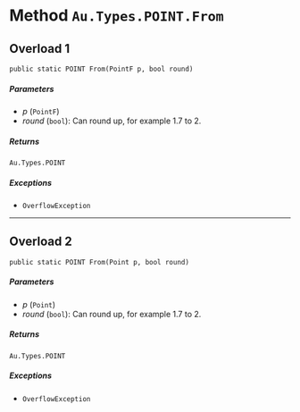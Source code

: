 # Method `Au.Types.POINT.From`

## Overload 1

```
public static POINT From(PointF p, bool round)
```

##### Parameters

- *p*  (`PointF`)
- *round*  (`bool`):
    Can round up, for example 1.7 to 2.

##### Returns

`Au.Types.POINT`

##### Exceptions

- `OverflowException`

* * *

## Overload 2

```
public static POINT From(Point p, bool round)
```

##### Parameters

- *p*  (`Point`)
- *round*  (`bool`):
    Can round up, for example 1.7 to 2.

##### Returns

`Au.Types.POINT`

##### Exceptions

- `OverflowException`